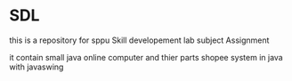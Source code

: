 # SDL

this is a repository for  sppu Skill developement lab subject Assignment

it contain small java online computer and thier parts shopee system in java with javaswing
